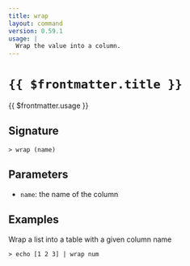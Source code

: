 ```yaml
---
title: wrap
layout: command
version: 0.59.1
usage: |
  Wrap the value into a column.
---
```


# `{{ $frontmatter.title }}`

<div style='white-space: pre-wrap;'>{{ $frontmatter.usage }}</div>

## Signature

```> wrap (name)```

## Parameters

 -  `name`: the name of the column

## Examples

Wrap a list into a table with a given column name
```shell
> echo [1 2 3] | wrap num
```
